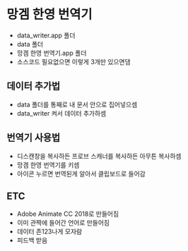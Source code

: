# 망겜 한영 번역기  

* data_writer.app 폴더
* data 폴더
* 망겜 한영 번역기.app 폴더
* 소스코드 필요없으면 이렇게 3개만 있으면댐  

## 데이터 추가법  

* data 폴더를 통째로 내 문서 안으로 집어넣으셈  
* data_writer 켜서 데이터 추가하셈  

## 번역기 사용법  

* 디스캔창을 복사하든 프로브 스캐너를 복사하든 아무튼 복사하셈  
* 망겜 한영 번역기를 키셈  
* 아이콘 누르면 번역된게 알아서 클립보드로 들어감  

## ETC  

* Adobe Animate CC 2018로 만들어짐
* 이미 관짝에 들어간 언어로 만들어짐  
* 데이터 존123나게 모자람
* 피드백 받음
